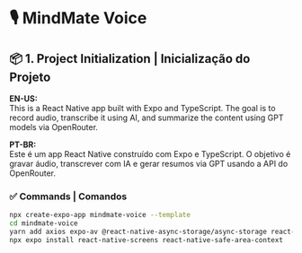 # 🎙️ MindMate Voice

## 📦 1. Project Initialization | Inicialização do Projeto

**EN-US:**  
This is a React Native app built with Expo and TypeScript. The goal is to record audio, transcribe it using AI, and summarize the content using GPT models via OpenRouter.

**PT-BR:**  
Este é um app React Native construído com Expo e TypeScript. O objetivo é gravar áudio, transcrever com IA e gerar resumos via GPT usando a API do OpenRouter.

### ✅ Commands | Comandos

```bash
npx create-expo-app mindmate-voice --template
cd mindmate-voice
yarn add axios expo-av @react-native-async-storage/async-storage react-native-paper
npx expo install react-native-screens react-native-safe-area-context
